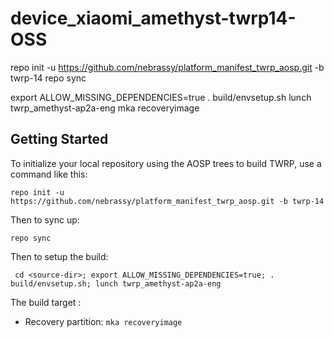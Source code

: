 # device_xiaomi_amethyst-twrp14-OSS
repo init -u https://github.com/nebrassy/platform_manifest_twrp_aosp.git -b twrp-14
repo sync

export ALLOW_MISSING_DEPENDENCIES=true
. build/envsetup.sh
lunch twrp_amethyst-ap2a-eng
mka recoveryimage


## Getting Started ##
To initialize your local repository using the AOSP trees to build TWRP, use a command like this:

    repo init -u https://github.com/nebrassy/platform_manifest_twrp_aosp.git -b twrp-14

Then to sync up:

    repo sync
	
Then to setup the build:

     cd <source-dir>; export ALLOW_MISSING_DEPENDENCIES=true; . build/envsetup.sh; lunch twrp_amethyst-ap2a-eng
	 
The build target :
- Recovery partition: `mka recoveryimage`